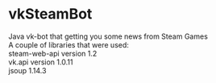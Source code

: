 # vkSteamBot
Java vk-bot that getting you some news from Steam Games <br />
A couple of libraries that were used: <br />
steam-web-api version 1.2 <br />
vk.api version 1.0.11 <br />
jsoup 1.14.3 <br />
